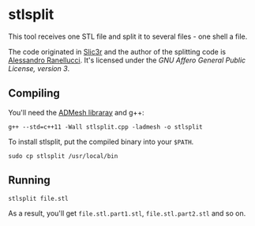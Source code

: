 stlsplit
========

This tool receives one STL file and split it to several files - one shell a file.

The code originated in [Slic3r](https://github.com/alexrj/Slic3r) and the author of the splitting code is [Alessandro Ranellucci](https://github.com/alexrj).
It's licensed under the _GNU Affero General Public License, version 3_.

Compiling
---------

You'll need the [ADMesh libraray](https://github.com/admesh/admesh) and g++:

    g++ --std=c++11 -Wall stlsplit.cpp -ladmesh -o stlsplit

To install stlsplit, put the compiled binary into your `$PATH`.

    sudo cp stlsplit /usr/local/bin

Running
-------

    stlsplit file.stl

As a result, you'll get `file.stl.part1.stl`, `file.stl.part2.stl` and so on.

